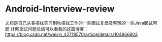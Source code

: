 # Android-Interview-review
文档是自己从春招找实习到秋招找工作的一些面试复盘及整理的一些Java面试问题
计网面试问题总结可以看我的这篇博客：
https://blog.csdn.net/weixin_42719570/article/details/104966803
